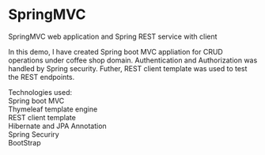 # SpringMVC
SpringMVC web application and Spring REST service with client

In this demo, I have created Spring boot MVC appliation for CRUD operations under coffee shop domain.
Authentication and Authorization was handled by Spring security.
Futher, REST client template was used to test the REST endpoints.

Technologies used:
</br>
Spring boot MVC</br>
Thymeleaf template engine</br>
REST client template</br>
Hibernate and JPA Annotation</br>
Spring Securiry</br>
BootStrap</br>
